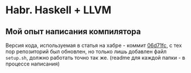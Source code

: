 # Habr. Haskell + LLVM

## Мой опыт написания компилятора

Версия кода, используемая в статья на хабре - коммит [06d71fc](https://github.com/VoidDruid/habr-hs-llvm/tree/06d71fc6b0d92ae6859bd0c7fa05792f4e3768bd), c тех пор репозиторий был обновлен, но только лишь добавлен файл `setup.sh`, должно работать точно так же. (readme для каждой папки - в процессе написания)
